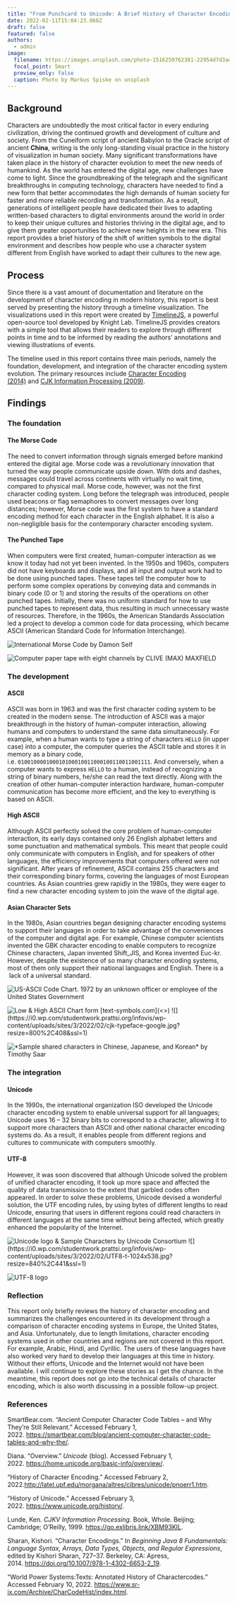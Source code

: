 ```yaml
---
title: "From Punchcard to Unicode: A Brief History of Character Encoding"
date: 2022-02-11T15:04:23.066Z
draft: false
featured: false
authors:
  - admin
image:
  filename: https://images.unsplash.com/photo-1516259762381-22954d7d3ad2?ixlib=rb-1.2.1&ixid=MnwxMjA3fDB8MHxwaG90by1wYWdlfHx8fGVufDB8fHx8&auto=format&fit=crop&w=1189&q=80
  focal_point: Smart
  preview_only: false
  caption: Photo by Markus Spiske on unsplash
---
```

## Background

Characters are undoubtedly the most critical factor in every enduring civilization, driving the continued growth and development of culture and society. From the Cuneiform script of ancient Babylon to the Oracle script of ancient **China**, writing is the only long-standing visual practice in the history of visualization in human society. Many significant transformations have taken place in the history of character evolution to meet the new needs of humankind. As the world has entered the digital age, new challenges have come to light. Since the groundbreaking of the telegraph and the significant breakthroughs in computing technology, characters have needed to find a new form that better accommodates the high demands of human society for faster and more reliable recording and transformation. As a result, generations of intelligent people have dedicated their lives to adapting written-based characters to digital environments around the world in order to keep their unique cultures and histories thriving in the digital age, and to give them greater opportunities to achieve new heights in the new era. This report provides a brief history of the shift of written symbols to the digital environment and describes how people who use a character system different from English have worked to adapt their cultures to the new age.

## Process

Since there is a vast amount of documentation and literature on the development of character encoding in modern history, this report is best served by presenting the history through a timeline visualization. The visualizations used in this report were created by [TimelineJS](https://timeline.knightlab.com/), a powerful open-source tool developed by Knight Lab. TimelineJS provides creators with a simple tool that allows their readers to explore through different points in time and to be informed by reading the authors’ annotations and viewing illustrations of events.

The timeline used in this report contains three main periods, namely the foundation, development, and integration of the character encoding system evolution. The primary resources include [Character Encoding (2014)](https://link-springer-com.ezaccess.libraries.psu.edu/chapter/10.1007/978-1-4302-6653-2_19) and [CJK Information Processing (2009)](https://books.google.com/books?id=SA92uQqTB-AC&lpg=PA94&hl=zh-CN&pg=PA94#v=onepage&q&f=false).

## Findings

### **The foundation**

#### The Morse Code

The need to convert information through signals emerged before mankind entered the digital age. Morse code was a revolutionary innovation that turned the way people communicate upside down. With dots and dashes, messages could travel across continents with virtually no wait time, compared to physical mail. Morse code, however, was not the first character coding system. Long before the telegraph was introduced, people used beacons or flag semaphores to convert messages over long distances; however, Morse code was the first system to have a standard encoding method for each character in the English alphabet. It is also a non-negligible basis for the contemporary character encoding system.

#### The Punched Tape

When computers were first created, human-computer interaction as we know it today had not yet been invented. In the 1950s and 1960s, computers did not have keyboards and displays, and all input and output work had to be done using punched tapes. These tapes tell the computer how to perform some complex operations by conveying data and commands in binary code (0 or 1) and storing the results of the operations on other punched tapes. Initially, there was no uniform standard for how to use punched tapes to represent data, thus resulting in much unnecessary waste of resources. Therefore, in the 1960s, the American Standards Association led a project to develop a common code for data processing, which became ASCII (American Standard Code for Information Interchange).

![International Morse Code by Damon Self](https://i0.wp.com/studentwork.prattsi.org/infovis/wp-content/uploads/sites/3/2022/02/1_1mOO6Lmh9ASEp_BRZvOJKQ-1024x682.jpeg?resize=840%2C559&ssl=1 "International Morse Code by Damon Self")

![](https://i0.wp.com/studentwork.prattsi.org/infovis/wp-content/uploads/sites/3/2022/02/93217b38-2285-46c4-9308-c15dc6ad5af0_800x600.jpg?resize=800%2C532&ssl=1 "Computer paper tape with eight channels by CLIVE (MAX) MAXFIELD")

### **The development**

#### ASCII

ASCII was born in 1963 and was the first character coding system to be created in the modern sense. The introduction of ASCII was a major breakthrough in the history of human-computer interaction, allowing humans and computers to understand the same data simultaneously. For example, when a human wants to type a string of characters `HELLO` (in upper case) into a computer, the computer queries the ASCII table and stores it in memory as a binary code, i.e. `010010000100010100010011000100110011001111`. And conversely, when a computer wants to express `HELLO` to a human, instead of recognizing a string of binary numbers, he/she can read the text directly. Along with the creation of other human-computer interaction hardware, human-computer communication has become more efficient, and the key to everything is based on ASCII.

#### High ASCII

Although ASCII perfectly solved the core problem of human-computer interaction, its early days contained only 26 English alphabet letters and some punctuation and mathematical symbols. This meant that people could only communicate with computers in English, and for speakers of other languages, the efficiency improvements that computers offered were not significant. After years of refinement, ASCII contains 255 characters and their corresponding binary forms, covering the languages of most European countries. As Asian countries grew rapidly in the 1980s, they were eager to find a new character encoding system to join the wave of the digital age.

#### Asian Character Sets

In the 1980s, Asian countries began designing character encoding systems to support their languages in order to take advantage of the conveniences of the computer and digital age. For example, Chinese computer scientists invented the GBK character encoding to enable computers to recognize Chinese characters, Japan invented Shift_JIS, and Korea invented Euc-kr. However, despite the existence of so many character encoding systems, most of them only support their national languages and English. There is a  lack of a universal standard.

![](https://i0.wp.com/studentwork.prattsi.org/infovis/wp-content/uploads/sites/3/2022/02/1280px-USASCII_code_chart-1-1024x737.png?resize=840%2C605&ssl=1 "US-ASCII Code Chart. 1972 by an unknown officer or employee of the United States Government")

![](https://i0.wp.com/studentwork.prattsi.org/infovis/wp-content/uploads/sites/3/2022/02/ascii.png?resize=564%2C457&ssl=1 "Low & High ASCII Chart form [text-symbols.com](<>)  ![](https://i0.wp.com/studentwork.prattsi.org/infovis/wp-content/uploads/sites/3/2022/02/cjk-typeface-google.jpg?resize=800%2C408&ssl=1)")



![](https://i0.wp.com/studentwork.prattsi.org/infovis/wp-content/uploads/sites/3/2022/02/cjk-typeface-google.jpg?resize=800%2C408&ssl=1 "*Sample shared characters in Chinese, Japanese, and Korean* by Timothy Saar")

### **The integration**

#### Unicode

In the 1990s, the international organization ISO developed the Unicode character encoding system to enable universal support for all languages; Unicode uses 16 – 32 binary bits to correspond to a character, allowing it to support more characters than ASCII and other national character encoding systems do. As a result, it enables people from different regions and cultures to communicate with computers smoothly.

#### UTF-8

However, it was soon discovered that although Unicode solved the problem of unified character encoding, it took up more space and affected the quality of data transmission to the extent that garbled codes often appeared. In order to solve these problems, Unicode devised a wonderful solution, the UTF encoding rules, by using bytes of different lengths to read Unicode, ensuring that users in different regions could read characters in different languages at the same time without being affected, which greatly enhanced the popularity of the Internet.

![](https://i0.wp.com/studentwork.prattsi.org/infovis/wp-content/uploads/sites/3/2022/02/maxresdefault-1024x576.jpg?resize=840%2C473&ssl=1 "Unicode logo & Sample Characters by Unicode Consortium  ![](https://i0.wp.com/studentwork.prattsi.org/infovis/wp-content/uploads/sites/3/2022/02/UTF8-t-1024x538.jpg?resize=840%2C441&ssl=1)")

![](https://i0.wp.com/studentwork.prattsi.org/infovis/wp-content/uploads/sites/3/2022/02/UTF8-t-1024x538.jpg?resize=840%2C441&ssl=1 "UTF-8 logo")

### Reflection

This report only briefly reviews the history of character encoding and summarizes the challenges encountered in its development through a comparison of character encoding systems in Europe, the United States, and Asia. Unfortunately, due to length limitations, character encoding systems used in other countries and regions are not covered in this report. For example, Arabic, Hindi, and Cyrillic. The users of these languages have also worked very hard to develop their languages at this time in history. Without their efforts, Unicode and the Internet would not have been available. I will continue to explore these stories as I get the chance. In the meantime, this report does not go into the technical details of character encoding, which is also worth discussing in a possible follow-up project.

### References

SmartBear.com. “Ancient Computer Character Code Tables – and Why They’re Still Relevant.” Accessed February 1, 2022. <https://smartbear.com/blog/ancient-computer-character-code-tables-and-why-the/>.

Diana. “Overview.” *Unicode* (blog). Accessed February 1, 2022. <https://home.unicode.org/basic-info/overview/>.

“History of Character Encoding.” Accessed February 2, 2022.<http://latel.upf.edu/morgana/altres/cibres/unicode/pnoerr1.htm>.

“History of Unicode.” Accessed February 3, 2022. <https://www.unicode.org/history/>.

Lunde, Ken. *CJKV Information Processing*. Book, Whole. Beijing; Cambridge; O’Reilly, 1999. <https://go.exlibris.link/XBM93KlL>.

Sharan, Kishori. “Character Encodings.” In *Beginning Java 8 Fundamentals: Language Syntax, Arrays, Data Types, Objects, and Regular Expressions*, edited by Kishori Sharan, 727–37. Berkeley, CA: Apress, 2014. <https://doi.org/10.1007/978-1-4302-6653-2_19>.

“World Power Systems:Texts: Annotated History of Charactercodes.” Accessed February 10, 2022. <https://www.sr-ix.com/Archive/CharCodeHist/index.html>.